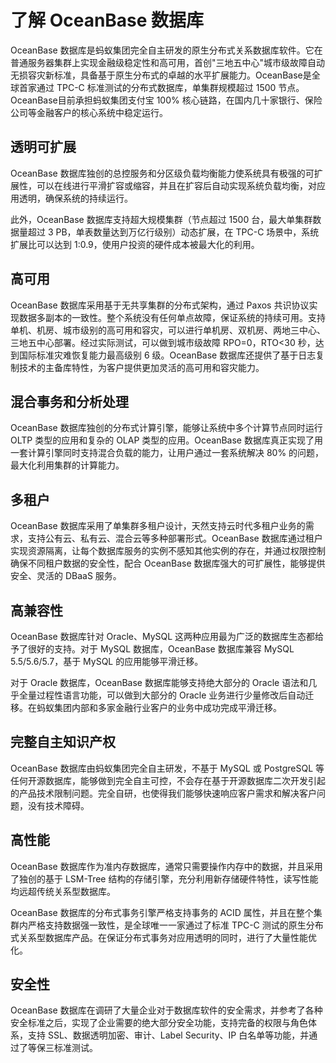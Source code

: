 了解 OceanBase 数据库 
=====================================

OceanBase 数据库是蚂蚁集团完全自主研发的原生分布式关系数据库软件。它在普通服务器集群上实现金融级稳定性和高可用，首创"三地五中心"城市级故障自动无损容灾新标准，具备基于原生分布式的卓越的水平扩展能力。OceanBase是全球首家通过 TPC-C 标准测试的分布式数据库，单集群规模超过 1500 节点。 OceanBase目前承担蚂蚁集团支付宝 100% 核心链路，在国内几十家银行、保险公司等金融客户的核心系统中稳定运行。

透明可扩展 
--------------------------

OceanBase 数据库独创的总控服务和分区级负载均衡能力使系统具有极强的可扩展性，可以在线进行平滑扩容或缩容，并且在扩容后自动实现系统负载均衡，对应用透明，确保系统的持续运行。

此外，OceanBase 数据库支持超大规模集群（节点超过 1500 台，最大单集群数据量超过 3 PB，单表数量达到万亿行级别）动态扩展，在 TPC-C 场景中，系统扩展比可以达到 1:0.9，使用户投资的硬件成本被最大化的利用。

高可用 
------------------------

OceanBase 数据库采用基于无共享集群的分布式架构，通过 Paxos 共识协议实现数据多副本的一致性。整个系统没有任何单点故障，保证系统的持续可用。支持单机、机房、城市级别的高可用和容灾，可以进行单机房、双机房、两地三中心、三地五中心部署。经过实际测试，可以做到城市级故障 RPO=0，RTO\<30 秒，达到国际标准灾难恢复能力最高级别 6 级。OceanBase 数据库还提供了基于日志复制技术的主备库特性，为客户提供更加灵活的高可用和容灾能力。

混合事务和分析处理 
------------------------------

OceanBase 数据库独创的分布式计算引擎，能够让系统中多个计算节点同时运行 OLTP 类型的应用和复杂的 OLAP 类型的应用。OceanBase 数据库真正实现了用一套计算引擎同时支持混合负载的能力，让用户通过一套系统解决 80% 的问题，最大化利用集群的计算能力。

多租户 
------------------------

OceanBase 数据库采用了单集群多租户设计，天然支持云时代多租户业务的需求，支持公有云、私有云、混合云等多种部署形式。OceanBase 数据库通过租户实现资源隔离，让每个数据库服务的实例不感知其他实例的存在，并通过权限控制确保不同租户数据的安全性，配合 OceanBase 数据库强大的可扩展性，能够提供安全、灵活的 DBaaS 服务。

高兼容性 
-------------------------

OceanBase 数据库针对 Oracle、MySQL 这两种应用最为广泛的数据库生态都给予了很好的支持。对于 MySQL 数据库，OceanBase 数据库兼容 MySQL 5.5/5.6/5.7，基于 MySQL 的应用能够平滑迁移。

对于 Oracle 数据库，OceanBase 数据库能够支持绝大部分的 Oracle 语法和几乎全量过程性语言功能，可以做到大部分的 Oracle 业务进行少量修改后自动迁移。在蚂蚁集团内部和多家金融行业客户的业务中成功完成平滑迁移。

完整自主知识产权 
-----------------------------

OceanBase 数据库由蚂蚁集团完全自主研发，不基于 MySQL 或 PostgreSQL 等任何开源数据库，能够做到完全自主可控，不会存在基于开源数据库二次开发引起的产品技术限制问题。完全自研，也使得我们能够快速响应客户需求和解决客户问题，没有技术障碍。

高性能 
------------------------

OceanBase 数据库作为准内存数据库，通常只需要操作内存中的数据，并且采用了独创的基于 LSM-Tree 结构的存储引擎，充分利用新存储硬件特性，读写性能均远超传统关系型数据库。

OceanBase 数据库的分布式事务引擎严格支持事务的 ACID 属性，并且在整个集群内严格支持数据强一致性，是全球唯一一家通过了标准 TPC-C 测试的原生分布式关系型数据库产品。在保证分布式事务对应用透明的同时，进行了大量性能优化。

安全性 
------------------------

OceanBase 数据库在调研了大量企业对于数据库软件的安全需求，并参考了各种安全标准之后，实现了企业需要的绝大部分安全功能，支持完备的权限与角色体系，支持 SSL、数据透明加密、审计、Label Security、IP 白名单等功能，并通过了等保三标准测试。

